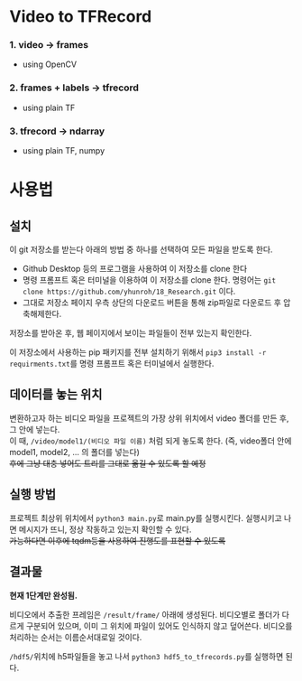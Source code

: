 

# Video to TFRecord

### 1. video -> frames
* using OpenCV
### 2. frames + labels -> tfrecord
* using plain TF
### 3. tfrecord -> ndarray
* using plain TF, numpy


# 사용법

## 설치

이 git 저장소를 받는다 아래의 방법 중 하나를 선택하여 모든 파일을 받도록 한다.
* Github Desktop 등의 프로그램을 사용하여 이 저장소를 clone 한다
* 명령 프롬프트 혹은 터미널을 이용하여 이 저장소를 clone 한다. 명령어는
` git clone https://github.com/yhunroh/18_Research.git `
이다.
* 그대로 저장소 페이지 우측 상단의 다운로드 버튼을 통해 zip파일로 다운로드 후 압축해제한다.

저장소를 받아온 후, 웹 페이지에서 보이는 파일들이 전부 있는지 확인한다.

이 저장소에서 사용하는 pip 패키지를 전부 설치하기 위해서 `pip3 install -r requirments.txt`를 명령 프롬프트 혹은 터미널에서 실행한다.

## 데이터를 놓는 위치

변환하고자 하는 비디오 파일을 프로젝트의 가장 상위 위치에서 video 폴더를 만든 후, 그 안에 넣는다.  
이 때, `/video/model1/(비디오 파일 이름)` 처럼 되게 놓도록 한다. (즉, video폴더 안에 model1, model2, ... 의 폴더를 넣는다)  
~~후에 그냥 대충 넣어도 트리를 그대로 옮길 수 있도록 할 예정~~

## 실행 방법

프로젝트 최상위 위치에서 `python3 main.py`로 main.py를 실행시킨다.
실행시키고 나면 메시지가 뜨니, 정상 작동하고 있는지 확인할 수 있다.  
~~가능하다면 이후에 tqdm등을 사용하여 진행도를 표현할 수 있도록~~

## 결과물

**현재 1단계만 완성됨.**

비디오에서 추출한 프레임은 `/result/frame/` 아래에 생성된다. 비디오별로 폴더가 다르게 구분되어 있으며, 이미 그 위치에 파일이 있어도 인식하지 않고 덮어쓴다. 비디오를 처리하는 순서는 이름순서대로일 것이다.


`/hdf5/`위치에 h5파일들을 놓고 나서 `python3 hdf5_to_tfrecords.py`를 실행하면 된다.
